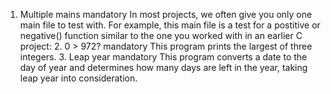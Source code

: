 1. Multiple mains mandatory In most projects, we often give you only one main file to test with. For example, this main file is a test for a postitive or negative() function similar to the one you worked with in an earlier C project: 2. 0 > 972? mandatory This program prints the largest of three integers. 3. Leap year mandatory This program converts a date to the day of year and determines how many days are left in the year, taking leap year into consideration.
